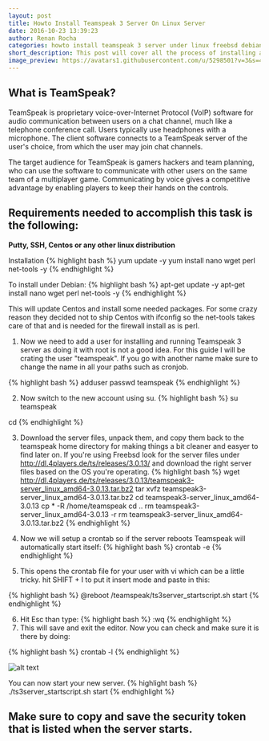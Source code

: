 ```yaml
---
layout: post
title: Howto Install Teamspeak 3 Server On Linux Server
date: 2016-10-23 13:39:23
author: Renan Rocha
categories: howto install teamspeak 3 server under linux freebsd debian centos 7
short_description: This post will cover all the process of installing a secure teamspeak server under Linux
image_preview: https://avatars1.githubusercontent.com/u/5298501?v=3&s=466
---
```

## What is TeamSpeak?

TeamSpeak is proprietary voice-over-Internet Protocol (VoIP) software for audio communication between users on a chat channel, much like a telephone conference call. Users typically use headphones with a microphone. The client software connects to a TeamSpeak server of the user's choice, from which the user may join chat channels.

The target audience for TeamSpeak is gamers hackers and team planning, who can use the software to communicate with other users on the same team of a multiplayer game. Communicating by voice gives a competitive advantage by enabling players to keep their hands on the controls.

## Requirements needed to accomplish this task is the following:
**Putty, SSH, Centos or any other linux distribution**

Installation
{% highlight bash %}
yum update -y
yum install nano wget perl net-tools -y
{% endhighlight %}

To install under Debian: 
{% highlight bash %}
apt-get update -y
apt-get install nano wget perl net-tools -y
{% endhighlight %}
<!--more-->
This will update Centos and install some needed packages. For some crazy reason they decided not to ship Centos with ifconfig so the net-tools takes care of that and is needed for the firewall install as is perl.

1. Now we need to add a user for installing and running Teamspeak 3 server as doing it with root is not a good idea. For this guide I will be crating the user "teamspeak". If you go with another name make sure to change the name in all your paths such as cronjob.

{% highlight bash %}
adduser
passwd teamspeak
{% endhighlight %}

2. Now switch to the new account using su.
{% highlight bash %}
su teamspeak

cd
{% endhighlight %}

3. Download the server files, unpack them, and copy them back to the teamspeak home directory for making things a bit cleaner and easyer to find later on.
If you're using Freebsd look for the server files under http://dl.4players.de/ts/releases/3.0.13/ and download the right server files based on the OS you're operating.
{% highlight bash %}
wget http://dl.4players.de/ts/releases/3.0.13/teamspeak3-server_linux_amd64-3.0.13.tar.bz2
tar xvfz teamspeak3-server_linux_amd64-3.0.13.tar.bz2
cd teamspeak3-server_linux_amd64-3.0.13
cp * -R /home/teamspeak
cd ..
rm teamspeak3-server_linux_amd64-3.0.13 -r
rm teamspeak3-server_linux_amd64-3.0.13.tar.bz2
{% endhighlight %}

4. Now we will setup a crontab so if the server reboots Teamspeak will automatically start itself:
{% highlight bash %}
crontab -e
{% endhighlight %}

5. This opens the crontab file for your user with vi which can be a little tricky. hit SHIFT + I to put it insert mode and paste in this:

{% highlight bash %}
@reboot /teamspeak/ts3server_startscript.sh start
{% endhighlight %}

6. Hit Esc than type:
{% highlight bash %}
:wq
{% endhighlight %}
7. This will save and exit the editor. Now you can check and make sure it is there by doing:

{% highlight bash %}
crontab -l
{% endhighlight %}

![alt text](http://i.imgur.com/ebKwP33.jpg "Like This")

You can now start your new server.
{% highlight bash %}
./ts3server_startscript.sh start
{% endhighlight %}

## Make sure to copy and save the security token that is listed when the server starts.

